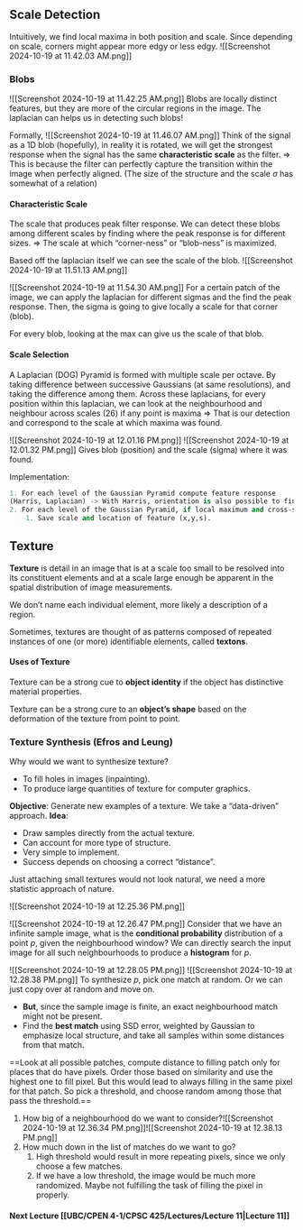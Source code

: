## Scale Detection
Intuitively, we find local maxima in both position and scale. Since depending on scale, corners might appear more edgy or less edgy. 
![[Screenshot 2024-10-19 at 11.42.03 AM.png]]

### Blobs
![[Screenshot 2024-10-19 at 11.42.25 AM.png]]
Blobs are locally distinct features, but they are more of the circular regions in the image.
The laplacian can helps us in detecting such blobs!

Formally,
![[Screenshot 2024-10-19 at 11.46.07 AM.png]]
Think of the signal as a 1D blob (hopefully), in reality it is rotated, we will get the strongest response when the signal has the same **characteristic scale** as the filter.
=> This is because the filter can perfectly capture the transition within the image when perfectly aligned. (The size of the structure and the scale $\sigma$ has somewhat of a relation)

#### Characteristic Scale
The scale that produces peak filter response. We can detect these blobs among different scales by finding where the peak response is for different sizes.
=> The scale at which “corner-ness” or “blob-ness” is maximized.

Based off the laplacian itself we can see the scale of the blob.
![[Screenshot 2024-10-19 at 11.51.13 AM.png]]

![[Screenshot 2024-10-19 at 11.54.30 AM.png]]
For a certain patch of the image, we can apply the laplacian for different sigmas and the find the peak response. Then, the sigma is going to give locally a scale for that corner (blob).

For every blob, looking at the max can give us the scale of that blob.

#### Scale Selection
A Laplacian (DOG) Pyramid is formed with multiple scale per octave. By taking difference between successive Gaussians (at same resolutions), and taking the difference among them. Across these laplacians, for every position within this laplacian, we can look at the neighbourhood and neighbour across scales (26) if any point is maxima => That is our detection and correspond to the scale at which maxima was found.

![[Screenshot 2024-10-19 at 12.01.16 PM.png]]
![[Screenshot 2024-10-19 at 12.01.32 PM.png]]
Gives blob (position) and the scale (sigma) where it was found.

Implementation:
```python
1. For each level of the Gaussian Pyramid compute feature response 
(Harris, Laplacian) -> With Harris, orientation is also possible to find.
2. For each level of the Gaussian Pyramid, if local maximum and cross-scale
	1. Save scale and location of feature (x,y,s).
```

## Texture
**Texture** is detail in an image that is at a scale too small to be resolved into its constituent elements and at a scale large enough be apparent in the spatial distribution of image measurements.

We don’t name each individual element, more likely a description of a region.

Sometimes, textures are thought of as patterns composed of repeated instances of one (or more) identifiable elements, called **textons**.

#### Uses of Texture
Texture can be a strong cue to **object identity** if the object has distinctive material properties.

Texture can be a strong cure to an **object’s shape** based on the deformation of the texture from point to point.

### Texture Synthesis (Efros and Leung)
Why would we want to synthesize texture?
- To fill holes in images (inpainting).
- To produce large quantities of texture for computer graphics.

**Objective**: Generate new examples of a texture. We take a “data-driven” approach.
**Idea**:
- Draw samples directly from the actual texture.
- Can account for more type of structure.
- Very simple to implement.
- Success depends on choosing a correct “distance”.

Just attaching small textures would not look natural, we need a more statistic approach of nature.

![[Screenshot 2024-10-19 at 12.25.36 PM.png]]

![[Screenshot 2024-10-19 at 12.26.47 PM.png]]
Consider that we have an infinite sample image, what is the **conditional probability** distribution of a point $p$, given the neighbourhood window?
We can directly search the input image for all such neighbourhoods to produce a **histogram** for $p$.

![[Screenshot 2024-10-19 at 12.28.05 PM.png]]
![[Screenshot 2024-10-19 at 12.28.38 PM.png]]
To synthesize $p$, pick one match at random.
Or we can just copy over at random and move on.

- **But**, since the sample image is finite, an exact neighbourhood match might not be present.
- Find the **best match** using SSD error, weighted by Gaussian to emphasize local structure, and take all samples within some distances from that match.

==Look at all possible patches, compute distance to filling patch only for places that do have pixels. Order those based on similarity and use the highest one to fill pixel. But this would lead to always filling in the same pixel for that patch. So pick a threshold, and choose random among those that pass the threshold.==

1. How big of a neighbourhood do we want to consider?![[Screenshot 2024-10-19 at 12.36.34 PM.png]]![[Screenshot 2024-10-19 at 12.38.13 PM.png]]
2. How much down in the list of matches do we want to go?
	1. High threshold would result in more repeating pixels, since we only choose a few matches.
	2. If we have a low threshold, the image would be much more randomized. Maybe not fulfilling the task of filling the pixel in properly.


#### Next Lecture [[UBC/CPEN 4-1/CPSC 425/Lectures/Lecture 11|Lecture 11]]


